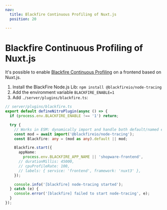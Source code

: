 ```yaml
---
nav:
  title: Blackfire Continuous Profiling of Nuxt.js
  position: 20

---
```


# Blackfire Continuous Profiling of Nuxt.js

It's possible to enable [Blackfire Continuous Profiling](https://www.blackfire.io/continuous-profiler/) on a frontend based on Nuxt.js.

1. Install the BlackFire Node.js Lib: `npm install @blackfireio/node-tracing`
1. Add the environment variable `BLACKFIRE_ENABLE=1`
1. Add `./server/plugins/blackfire.ts`:

```ts
// server/plugins/blackfire.ts
export default defineNitroPlugin(async () => {
  if (process.env.BLACKFIRE_ENABLE !== '1') return;

  try {
    // Works in ESM: dynamically import and handle both default/named exports
    const mod = await import('@blackfireio/node-tracing');
    const Blackfire: any = (mod as any).default || mod;

    Blackfire.start({
      appName:
        process.env.BLACKFIRE_APP_NAME || 'shopware-frontend',
      // durationMillis: 45000,
      // cpuProfileRate: 100,
      // labels: { service: 'frontend', framework: 'nuxt3' },
    });

    console.info('[blackfire] node-tracing started');
  } catch (e) {
    console.error('[blackfire] failed to start node-tracing', e);
  }
});
```

